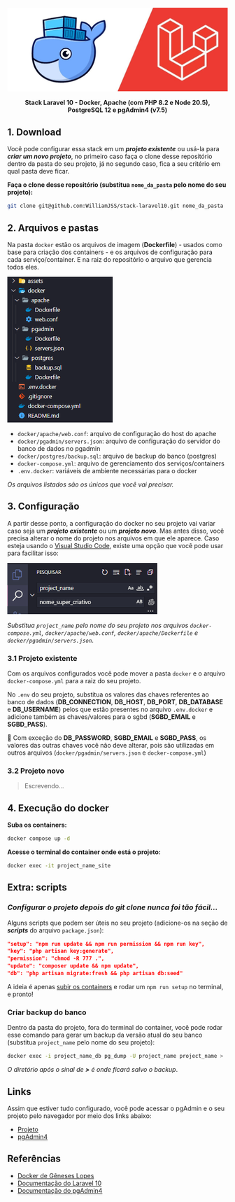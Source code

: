 <p align="center"><img src="./assets/laravel_docker.jpeg" alt="Laravel Docker"></p>

<p align="center"><b>Stack Laravel 10 - Docker, Apache (com PHP 8.2 e Node 20.5), PostgreSQL 12 e pgAdmin4 (v7.5)</b></p>

## 1. Download

Você pode configurar essa stack em um ***projeto existente*** ou usá-la para ***criar um novo projeto***, no primeiro caso faça o clone desse repositório dentro da pasta do seu projeto, já no segundo caso, fica a seu critério em qual pasta deve ficar.

**Faça o clone desse repositório (substitua `nome_da_pasta` pelo nome do seu projeto):**
```bash
git clone git@github.com:WilliamJSS/stack-laravel10.git nome_da_pasta
```

## 2. Arquivos e pastas

Na pasta `docker` estão os arquivos de imagem (**Dockerfile**) - usados como base para criação dos containers - e os arquivos de configuração para cada serviço/container. E na raiz do repositório o arquivo que gerencia todos eles.

<img src="./assets/arquivos_e_pastas.png" alt="Arquivos e Pastas">

- `docker/apache/web.conf`: arquivo de configuração do host do apache
- `docker/pgadmin/servers.json`: arquivo de configuração do servidor do banco de dados no pgadmin
- `docker/postgres/backup.sql`: arquivo de backup do banco (postgres)
- `docker-compose.yml`: arquivo de gerenciamento dos serviços/containers
- `.env.docker`: variáveis de ambiente necessárias para o docker

*Os arquivos listados são os únicos que você vai precisar.*

## 3. Configuração

A partir desse ponto, a configuração do docker no seu projeto vai variar caso seja um ***projeto existente*** ou um ***projeto novo***. Mas antes disso, você precisa alterar o nome do projeto nos arquivos em que ele aparece. Caso esteja usando o [Visual Studio Code](https://code.visualstudio.com), existe uma opção que você pode usar para facilitar isso:

<img src="./assets/vscode_pesquisar_e_substituir.png" alt="VSCode Pesquisar e Substituir">

*Substitua `project_name` pelo nome do seu projeto nos arquivos `docker-compose.yml`, `docker/apache/web.conf`, `docker/apache/Dockerfile` e `docker/pgadmin/servers.json`*.

### 3.1 Projeto existente

Com os arquivos configurados você pode mover a pasta `docker` e o arquivo `docker-compose.yml` para a raiz do seu projeto.

No `.env` do seu projeto, substitua os valores das chaves referentes ao banco de dados (**DB_CONNECTION**, **DB_HOST**, **DB_PORT**, **DB_DATABASE** e **DB_USERNAME**) pelos que estão presentes no arquivo `.env.docker` e adicione também as chaves/valores para o sgbd (**SGBD_EMAIL** e **SGBD_PASS**).

🔴 Com exceção do **DB_PASSWORD**, **SGBD_EMAIL** e **SGBD_PASS**, os valores das outras chaves você não deve alterar, pois são utilizadas em outros arquivos (`docker/pgadmin/servers.json` e `docker-compose.yml`)

### 3.2 Projeto novo

> Escrevendo...

## 4. Execução do docker

**Suba os containers:**
```bash
docker compose up -d
```

**Acesse o terminal do container onde está o projeto:**
```bash
docker exec -it project_name_site 
```

## Extra: scripts

### *Configurar o projeto depois do git clone nunca foi tão fácil...*

Alguns scripts que podem ser úteis no seu projeto (adicione-os na seção de ***scripts*** do arquivo `package.json`):
```json
"setup": "npm run update && npm run permission && npm run key",
"key": "php artisan key:generate",
"permission": "chmod -R 777 .",
"update": "composer update && npm update",
"db": "php artisan migrate:fresh && php artisan db:seed"
```

A ideia é apenas <a href="#4-execução-do-docker">subir os containers</a> e rodar um `npm run setup` no terminal, e pronto!

### Criar backup do banco

Dentro da pasta do projeto, fora do terminal do container, você pode rodar esse comando para gerar um backup da versão atual do seu banco (substitua `project_name` pelo nome do seu projeto):
```bash
docker exec -i project_name_db pg_dump -U project_name project_name > ./docker/postgres/backup.sql
```

*O diretório após o sinal de **>** é onde ficará salvo o backup*.

## Links

Assim que estiver tudo configurado, você pode acessar o pgAdmin e o seu projeto pelo navegador por meio dos links abaixo:

- [Projeto](http://localhost)
- [pgAdmin4](http://localhost:5050)

## Referências

- [Docker de Gêneses Lopes](https://github.com/GenesesLopes/docker)
- [Documentação do Laravel 10](https://laravel.com/docs/10.x)
- [Documentação do pgAdmin4](https://www.pgadmin.org/docs/pgadmin4/latest/index.html)
